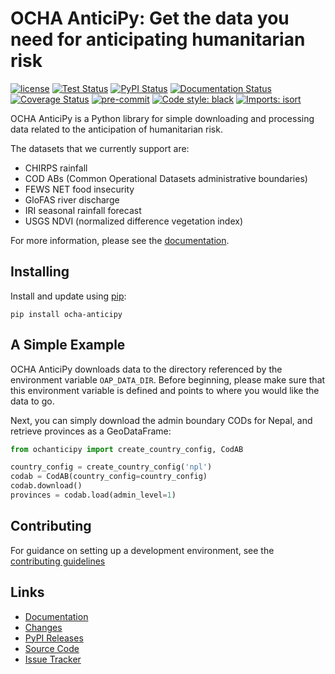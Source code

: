 # OCHA AnticiPy: Get the data you need for anticipating humanitarian risk

[![license](https://img.shields.io/github/license/OCHA-DAP/ocha-anticipy.svg)](https://github.com/OCHA-DAP/pa-aa-toolbx/blob/main/LICENSE)
[![Test Status](https://github.com/OCHA-DAP/ocha-anticipy/workflows/tests/badge.svg)](https://github.com/OCHA-DAP/ocha-anticipy/actions?query=workflow%3Atests)
[![PyPI Status](https://github.com/OCHA-DAP/ocha-anticipy/workflows/PyPI/badge.svg)](https://github.com/OCHA-DAP/ocha-anticipy/actions?query=workflow%3APyPI)
[![Documentation Status](https://readthedocs.org/projects/ocha-anticipy/badge/?version=latest)](https://ocha-anticipy.readthedocs.io/en/latest/?badge=latest)
[![Coverage Status](https://codecov.io/gh/OCHA-DAP/ocha-anticipy/branch/main/graph/badge.svg?token=JpWZc5js4y)](https://codecov.io/gh/OCHA-DAP/ocha-anticipy)
[![pre-commit](https://img.shields.io/badge/pre--commit-enabled-brightgreen?logo=pre-commit)](https://github.com/pre-commit/pre-commit)
[![Code style: black](https://img.shields.io/badge/code%20style-black-000000.svg)](https://github.com/psf/black)
[![Imports: isort](https://img.shields.io/badge/%20imports-isort-%231674b1?style=flat&labelColor=ef8336)](https://pycqa.github.io/isort/)

OCHA AnticiPy is a Python library for simple downloading and processing
data related to the anticipation of humanitarian risk.

The datasets that we currently support are:

- CHIRPS rainfall
- COD ABs (Common Operational Datasets administrative boundaries)
- FEWS NET food insecurity
- GloFAS river discharge
- IRI seasonal rainfall forecast
- USGS NDVI (normalized difference vegetation index)

For more information, please see the
[documentation](https://ocha-anticipy.readthedocs.io/en/latest/).

## Installing

Install and update using [pip](https://pip.pypa.io/en/stable/getting-started/):

```shell
pip install ocha-anticipy
```

## A Simple Example

OCHA AnticiPy downloads data to the directory referenced by the
environment variable `OAP_DATA_DIR`. Before beginning, please make
sure that this environment variable is defined and points to where you would
like the data to go.

Next, you can simply download the admin boundary CODs for Nepal,
and retrieve provinces as a GeoDataFrame:

```python
from ochanticipy import create_country_config, CodAB

country_config = create_country_config('npl')
codab = CodAB(country_config=country_config)
codab.download()
provinces = codab.load(admin_level=1)
```

## Contributing

For guidance on setting up a development environment, see the
[contributing guidelines](https://github.com/OCHA-DAP/ocha-anticipy/blob/main/CONTRIBUTING.rst)

## Links

- [Documentation](https://ocha-anticipy.readthedocs.io/en/latest/)
- [Changes](https://github.com/OCHA-DAP/ocha-anticipy/blob/main/CHANGELOG.rst)
- [PyPI Releases](https://pypi.org/project/ocha-anticipy/)
- [Source Code](https://github.com/OCHA-DAP/ocha-anticipy)
- [Issue Tracker](https://github.com/OCHA-DAP/ocha-anticipy/issues)
